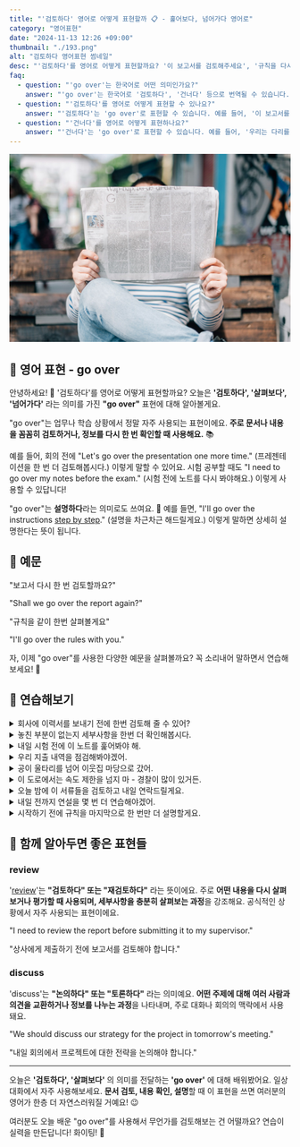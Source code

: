 ```yaml
---
title: "'검토하다' 영어로 어떻게 표현할까 📋 - 훑어보다, 넘어가다 영어로"
category: "영어표현"
date: "2024-11-13 12:26 +09:00"
thumbnail: "./193.png"
alt: "검토하다 영어표현 썸네일"
desc: "'검토하다'를 영어로 어떻게 표현할까요? '이 보고서를 검토해주세요', '규칙을 다시 한 번 살펴볼게요' 등을 영어로 표현하는 법을 배워봅시다. 🚀 다양한 예문을 통해서 연습하고 본인의 표현으로 만들어 보세요."
faq:
  - question: "'go over'는 한국어로 어떤 의미인가요?"
    answer: "'go over'는 한국어로 '검토하다', '건너다' 등으로 번역될 수 있습니다. 주로 어떤 내용을 다시 살펴보거나, 특정한 장소나 상황을 통과할 때 사용됩니다."
  - question: "'검토하다'를 영어로 어떻게 표현할 수 있나요?"
    answer: "'검토하다'는 'go over'로 표현할 수 있습니다. 예를 들어, '이 보고서를 검토해 주세요'는 'Please go over this report'로 말할 수 있습니다."
  - question: "'건너다'를 영어로 어떻게 표현하나요?"
    answer: "'건너다'는 'go over'로 표현할 수 있습니다. 예를 들어, '우리는 다리를 건너야 해'는 'We need to go over the bridge'로 표현할 수 있습니다."
---
```


![벤치에 앉아서 신문을 읽고 있는 남성](./193-1.jpg)

## 🌟 영어 표현 - go over

안녕하세요! 👋 '검토하다'를 영어로 어떻게 표현할까요? 오늘은 **'검토하다', '살펴보다', '넘어가다'** 라는 의미를 가진 **"go over"** 표현에 대해 알아볼게요.

"go over"는 업무나 학습 상황에서 정말 자주 사용되는 표현이에요. **주로 문서나 내용을 꼼꼼히 검토하거나, 정보를 다시 한 번 확인할 때 사용해요.** 📚

예를 들어, 회의 전에 "Let's go over the presentation one more time." (프레젠테이션을 한 번 더 검토해봅시다.) 이렇게 말할 수 있어요. 시험 공부할 때도 "I need to go over my notes before the exam." (시험 전에 노트를 다시 봐야해요.) 이렇게 사용할 수 있답니다!

"go over"는 **설명하다**라는 의미로도 쓰여요. 🎯 예를 들면, "I'll go over the instructions [step by step](/blog/in-english/239.step-by-step/)." (설명을 차근차근 해드릴게요.) 이렇게 말하면 상세히 설명한다는 뜻이 됩니다.

<script async src="https://pagead2.googlesyndication.com/pagead/js/adsbygoogle.js?client=ca-pub-1465612013356152"
     crossorigin="anonymous"></script>
<!-- engple-horizontal-ad -->

<ins class="adsbygoogle"
     style="display:block"
     data-ad-client="ca-pub-1465612013356152"
     data-ad-slot="2106896038"
     data-ad-format="auto"
     data-full-width-responsive="true"></ins>

<script>
     (adsbygoogle = window.adsbygoogle || []).push({});
</script>

## 📖 예문

"보고서 다시 한 번 검토할까요?"

"Shall we go over the report again?"

"규칙을 같이 한번 살펴볼게요"

"I'll go over the rules with you."

자, 이제 "go over"를 사용한 다양한 예문을 살펴볼까요? 꼭 소리내어 말하면서 연습해보세요! 🚀

## 💬 연습해보기

<details>
<summary>회사에 이력서를 보내기 전에 한번 검토해 줄 수 있어?</summary>
<span>Can you go over my resume before I <a href="/blog/in-english/292.send/">send</a> it to the company?</span>
</details>

<details>
<summary>놓친 부분이 없는지 세부사항을 한번 더 확인해봅시다.</summary>
<span>Let's go over the details one more time to <a href="/blog/in-english/232.make-sure/">make sure</a> we haven't missed anything.</span>
</details>

<details>
<summary>내일 시험 전에 이 노트를 훑어봐야 해.</summary>
<span>I need to go over these notes before the exam tomorrow.</span>
</details>

<details>
<summary>우리 지출 내역을 점검해봐야겠어.</summary>
<span>We should go over our expenses..</span>
</details>

<details>
<summary>공이 울타리를 넘어 이웃집 마당으로 갔어.</summary>
<span>The ball went over the fence into the neighbor's yard.</span>
</details>

<details>
<summary>이 도로에서는 속도 제한을 넘지 마 - 경찰이 많이 있거든.</summary>
<span>Don't go over the speed limit on this road - there are lots of cops around.</span>
</details>

<details>
<summary>오늘 밤에 이 서류들을 검토하고 내일 연락드릴게요.</summary>
<span>I'll go over these documents tonight and <a href="/blog/in-english/043.get-back-to/">get back to</a> you tomorrow.</span>
</details>

<details>
<summary>내일 전까지 연설을 몇 번 더 연습해야겠어.</summary>
<span>I need to go over my speech a few more times before tomorrow.</span>
</details>

<details>
<summary>시작하기 전에 규칙을 마지막으로 한 번만 더 설명할게요.</summary>
<span>Let me go over the rules one last time before we start.</span>
</details>

## 🤝 함께 알아두면 좋은 표현들

### review

'[review](/blog/in-english/251.review/)'는 **"검토하다" 또는 "재검토하다"** 라는 뜻이에요. 주로 **어떤 내용을 다시 살펴보거나 평가할 때 사용되며, 세부사항을 충분히 살펴보는 과정**을 강조해요. 공식적인 상황에서 자주 사용되는 표현이에요.

"I need to review the report before submitting it to my supervisor."

"상사에게 제출하기 전에 보고서를 검토해야 합니다."

### discuss

'discuss'는 **"논의하다" 또는 "토론하다"** 라는 의미예요. **어떤 주제에 대해 여러 사람과 의견을 교환하거나 정보를 나누는 과정**을 나타내며, 주로 대화나 회의의 맥락에서 사용돼요.

"We should discuss our strategy for the project in tomorrow's meeting."

"내일 회의에서 프로젝트에 대한 전략을 논의해야 합니다."

---

오늘은 **'검토하다', '살펴보다'** 의 의미를 전달하는 **'go over'** 에 대해 배워봤어요. 일상 대화에서 자주 사용해보세요. **문서 검토, 내용 확인, 설명**할 때 이 표현을 쓰면 여러분의 영어가 한층 더 자연스러워질 거예요! 😉

여러분도 오늘 배운 "go over"를 사용해서 무언가를 검토해보는 건 어떨까요? 연습이 실력을 만든답니다! 화이팅! 💪
